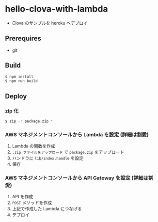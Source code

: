 # hello-clova-with-lambda

- Clova のサンプルを heroku へデプロイ

## Prerequires

- git

## Build

```bash
$ npm install
$ npm run build
```

## Deploy

### zip 化

```bash
$ zip -r package.zip *
```

### AWS マネジメントコンソールから Lambda を設定 (詳細は割愛)

1. Lambda の関数を作成
1. `.zip ファイルをアップロード` で `package.zip` をアップロード
1. ハンドラに `lib/index.handle` を設定
1. 保存

### AWS マネジメントコンソールから API Gateway を設定 (詳細は割愛)

1. API を作成
1. `POST` メソッドを作成
1. 上記で作成した Lambda につなげる
1. デプロイ
